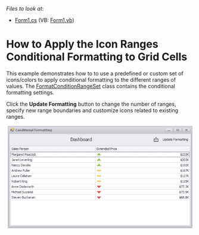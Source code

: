<!-- default file list -->
*Files to look at*:

* [Form1.cs](./CS/Dashboard_ConditionalFormatting_Grid/Form1.cs) (VB: [Form1.vb](./VB/Dashboard_ConditionalFormatting_Grid/Form1.vb))
<!-- default file list end -->
# How to Apply the Icon Ranges Conditional Formatting to Grid Cells

This example demonstrates how to to use a predefined or custom set of icons/colors to apply conditional formatting to the different ranges of values. The [FormatConditionRangeSet](docs.devexpress.devx/Dashboard/DevExpress.DashboardCommon.FormatConditionRangeSet) class contains the conditional formatting settings.

Click the **Update Formatting** button to change the number of ranges, specify new range boundaries and customize icons related to existing ranges.

![screenshot](/images/screenshot.png)

